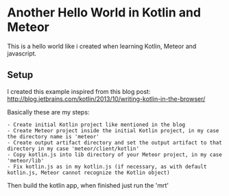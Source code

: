# Another Hello World in Kotlin and Meteor

This is a hello world like i created when learning Kotlin, Meteor and javascript.

## Setup
I created this example inspired from this blog post:
http://blog.jetbrains.com/kotlin/2013/10/writing-kotlin-in-the-browser/

Basically these are my steps:

    - Create initial Kotlin project like mentioned in the blog
    - Create Meteor project inside the initial Kotlin project, in my case the directory name is 'meteor'
    - Create output artifact directory and set the output artifact to that directory in my case 'meteor/client/kotlin'
    - Copy kotlin.js into lib directory of your Meteor project, in my case 'meteor/lib'
    - Fix kotlin.js as in my kotlin.js (if necessary, as with default kotlin.js, Meteor cannot recognize the Kotlin object)

Then build the kotlin app, when finished just run the 'mrt'
